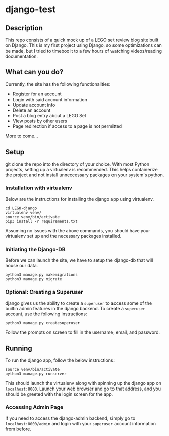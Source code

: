 # django-test

## Description
This repo consists of a quick mock up of a LEGO set review blog site built on Django. This is my first project using Django, so some optimizations can be made, but I tried to timebox it to a few hours of watching videos/reading documentation. 

## What can you do?
Currently, the site has the following functionalities:
* Register for an account
* Login with said account information
* Update account info
* Delete an account
* Post a blog entry about a LEGO Set
* View posts by other users
* Page redirection if access to a page is not permitted

More to come...

## Setup 
git clone the repo into the directory of your choice. With most Python projects, setting up a virtualenv is recommended. This helps containerize the project and not install unneccessary packages on your system's python.  

### Installation with virtualenv

Below are the instructions for installing the django app using virtualenv. 

```
cd LEGO-django
virtualenv venv/
source venv/bin/activate
pip3 install -r requirements.txt
```

Assuming no issues with the above commands, you should have your virtualenv set up and the necessary packages installed. 

### Initiating the Django-DB

Before we can launch the site, we have to setup the django-db that will house our data.

```
python3 manage.py makemigrations
python3 manage.py migrate
``` 

### Optional: Creating a Superuser

django gives us the ability to create a ```superuser``` to access some of the builtin admin features in the django backend.
To create a ```superuser``` account, use the following instructions:

```
python3 manage.py createsuperuser
```

Follow the prompts on screen to fill in the username, email, and password. 

## Running

To run the django app, follow the below instructions:

```
source venv/bin/activate
python3 manage.py runserver
```

This should launch the virtualenv along with spinning up the django app on ```localhost:8000```. 
Launch your web browser and go to that address, and you should be greeted with the login screen for the app. 

### Accessing Admin Page

If you need to access the django-admin backend, simply go to ```localhost:8000/admin``` and login with your ```superuser``` account information from before. 